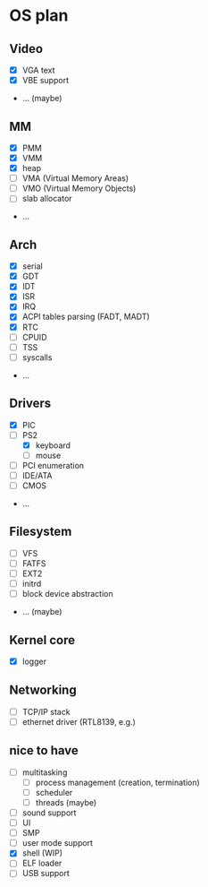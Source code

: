# OS plan

## Video
- [x] VGA text
- [x] VBE support
- ... (maybe)
## MM
- [x] PMM
- [x] VMM
- [x] heap
- [ ] VMA (Virtual Memory Areas)
- [ ] VMO (Virtual Memory Objects)
- [ ] slab allocator
- ...
## Arch
- [x] serial
- [x] GDT
- [x] IDT
- [x] ISR
- [x] IRQ
- [x] ACPI tables parsing (FADT, MADT)
- [x] RTC
- [ ] CPUID
- [ ] TSS
- [ ] syscalls
- ...
## Drivers
- [x] PIC
- [ ] PS2
    - [x] keyboard
    - [ ] mouse
- [ ] PCI enumeration
- [ ] IDE/ATA
- [ ] CMOS
- ...
## Filesystem
- [ ] VFS
- [ ] FATFS
- [ ] EXT2
- [ ] initrd
- [ ] block device abstraction
- ... (maybe)
## Kernel core
- [x] logger
## Networking
- [ ] TCP/IP stack
- [ ] ethernet driver (RTL8139, e.g.)
## nice to have
- [ ] multitasking
    - [ ] process management (creation, termination)
    - [ ] scheduler
    - [ ] threads (maybe)
- [ ] sound support
- [ ] UI
- [ ] SMP
- [ ] user mode support
- [x] shell (WIP)
- [ ] ELF loader
- [ ] USB support
